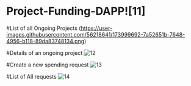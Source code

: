 # Project-Funding-DAPP![11]
#List of all Ongoing Projects
(https://user-images.githubusercontent.com/56218641/173999692-7a52651b-7648-4956-b118-89da83748134.png)

#Details of an ongoing project
![12](https://user-images.githubusercontent.com/56218641/173999877-3c25b96d-b063-42de-8e11-d569a0461542.png)

#Create a new spending request
![13](https://user-images.githubusercontent.com/56218641/173999941-6b8cf076-f652-42a5-9e3f-3a5f38c460f9.png)

#List of All requests
![14](https://user-images.githubusercontent.com/56218641/174000002-01bb4821-ba1c-4650-9120-692e96c26280.png)
